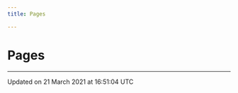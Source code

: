 ```yaml
---
title: Pages

---
```


# Pages







-------------------------------

Updated on 21 March 2021 at 16:51:04 UTC
